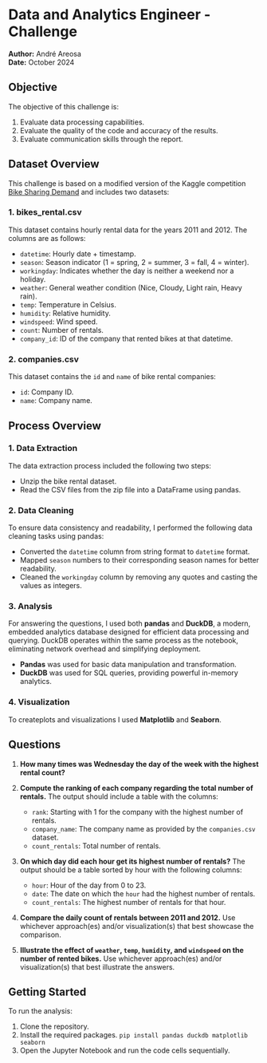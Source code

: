 # Data and Analytics Engineer - Challenge

**Author:** André Areosa  
**Date:** October 2024

## Objective
The objective of this challenge is:
1. Evaluate data processing capabilities.
2. Evaluate the quality of the code and accuracy of the results.
3. Evaluate communication skills through the report.

## Dataset Overview
This challenge is based on a modified version of the Kaggle competition [Bike Sharing Demand](https://www.kaggle.com/c/bike-sharing-demand) and includes two datasets:

### 1. bikes_rental.csv
This dataset contains hourly rental data for the years 2011 and 2012. The columns are as follows:
- `datetime`: Hourly date + timestamp.
- `season`: Season indicator (1 = spring, 2 = summer, 3 = fall, 4 = winter).
- `workingday`: Indicates whether the day is neither a weekend nor a holiday.
- `weather`: General weather condition (Nice, Cloudy, Light rain, Heavy rain).
- `temp`: Temperature in Celsius.
- `humidity`: Relative humidity.
- `windspeed`: Wind speed.
- `count`: Number of rentals.
- `company_id`: ID of the company that rented bikes at that datetime.

### 2. companies.csv
This dataset contains the `id` and `name` of bike rental companies:
- `id`: Company ID.
- `name`: Company name.

## Process Overview

### 1. Data Extraction
The data extraction process included the following two steps:
- Unzip the bike rental dataset.
- Read the CSV files from the zip file into a DataFrame using pandas.

### 2. Data Cleaning
To ensure data consistency and readability, I performed the following data cleaning tasks using pandas:
- Converted the `datetime` column from string format to `datetime` format.
- Mapped `season` numbers to their corresponding season names for better readability.
- Cleaned the `workingday` column by removing any quotes and casting the values as integers.

### 3. Analysis
For answering the questions, I used both **pandas** and **DuckDB**, a modern, embedded analytics database designed for efficient data processing and querying. DuckDB operates within the same process as the notebook, eliminating network overhead and simplifying deployment.

- **Pandas** was used for basic data manipulation and transformation.
- **DuckDB** was used for SQL queries, providing powerful in-memory analytics.

### 4. Visualization
To createplots and visualizations I used **Matplotlib** and **Seaborn**.

## Questions

1. **How many times was Wednesday the day of the week with the highest rental count?**

2. **Compute the ranking of each company regarding the total number of rentals.** The output should include a table with the columns:
   - `rank`: Starting with 1 for the company with the highest number of rentals.
   - `company_name`: The company name as provided by the `companies.csv` dataset.
   - `count_rentals`: Total number of rentals.

3. **On which day did each hour get its highest number of rentals?** The output should be a table sorted by hour with the following columns:
   - `hour`: Hour of the day from 0 to 23.
   - `date`: The date on which the `hour` had the highest number of rentals.
   - `count_rentals`: The highest number of rentals for that hour.

4. **Compare the daily count of rentals between 2011 and 2012.** Use whichever approach(es) and/or visualization(s) that best showcase the comparison.

5. **Illustrate the effect of `weather`, `temp`, `humidity`, and `windspeed` on the number of rented bikes.** Use whichever approach(es) and/or visualization(s) that best illustrate the answers.

## Getting Started
To run the analysis:
1. Clone the repository.
2. Install the required packages. `pip install pandas duckdb matplotlib seaborn`
3. Open the Jupyter Notebook and run the code cells sequentially.

